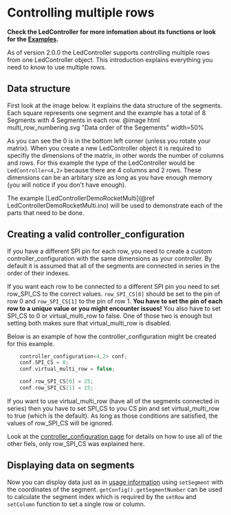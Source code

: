# Controlling multiple rows

**Check the LedController for more infomation about its functions or look for the [Examples](examples.html).**

As of version 2.0.0 the LedController supports controlling multiple rows from one LedController object.
This introduction explains everything you need to know to use multiple rows.

## Data structure

First look at the image below.
It explains the data structure of the segments.
Each square represents one segment and the example has a total of 8 Segments with 4 Segments in each row.
@image html multi_row_numbering.svg "Data order of the Segements" width=50%

As you can see the 0 is in the bottom left corner (unless you rotate your matrix).
When you create a new LedController object it is required to specifiy the dimensions of the matrix, in other words the number of columns and rows.
For this example the type of the LedController would be `LedController<4,2>` because there are 4 columns and 2 rows.
These dimensions can be an arbitary size as long as you have enough memory (you will notice if you don't have enough).

The example [LedControllerDemoRocketMulti](@ref LedControllerDemoRocketMulti.ino) will be used to demonstrate each of the parts that need to be done.

## Creating a valid controller_configuration

If you have a different SPI pin for each row, you need to create a custom controller_configuration with the same dimensions as your controller.
By default it is assumed that all of the segments are connected in series in the order of their indexes.

If you want each row to be connected to a different SPI pin you need to set row_SPI_CS to the correct values.
`row_SPI_CS[0]` should be set to the pin of row 0 and `row_SPI_CS[1]` to the pin of row 1.
**You have to set the pin of each row to a unique value or you might encounter issues!**
You also have to set SPI_CS to 0 or virtual_multi_row to false.
One of those two is enough but setting both makes sure that virtual_multi_row is disabled.

Below is an example of how the controller_configuration might be created for this example.

```cpp
    controller_configuration<4,2> conf;
    conf.SPI_CS = 0;
    conf.virtual_multi_row = false;

    conf.row_SPI_CS[0] = 25;
    conf.row_SPI_CS[1] = 15;
```

If you want to use virtual_multi_row (have all of the segments connected in series) then you have to set SPI_CS to you CS pin and set virtual_multi_row to true (which is the default).
As long as those conditions are satisfied, the values of row_SPI_CS will be ignored.

Look at the [controller_configuration page](controller_configuration.md) for details on how to use all of the other fiels, only row_SPI_CS was explained here.

## Displaying data on segments

Now you can display data just as in [usage information](usage.md) using `setSegment` with the coordinates of the segment.
`getConfig().getSegmentNumber` can be used to calculate the segment index which is required by the `setRow` and `setColumn` function to set a single row or column.
